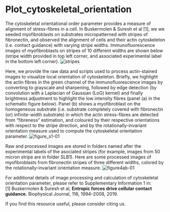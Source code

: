 # Plot_cytoskeletal_orientation
The cytoskeletal orientational order parameter provides a measure of alignment of stress-fibres in a cell. In Buskermolen & Suresh et al [1], we we seeded myofibroblasts on substrates micropatterned with stripes of fibronectin, and observed the alignment of cells and their actin cytoskeleton (i.e. contact guidance) with varying stripe widths. Immunofluorescence images of myofibroblasts on stripes of 10 different widths are shown below (stripe width provided in top left corner, and associated experimental label in the bottom left corner).
![stripes](https://github.com/hamsinisuresh/Plot_cytoskeletal_orientation/assets/46113011/85a05388-b57b-4760-aee6-732c3ece88ba)

Here, we provide the raw data and scripts used to process actin-stained images to visualize local orientation of cytoskeleton. Briefly, we highlight the actin fibres in the green channel of the immunofluorescence images by converting to grayscale and sharpening, followed by edge detection (by convolution with a Laplacian of Gaussian (LoG) kernel) and finally brightness adjustment to highlight the low intensity fibres (panel (a) in the schematic figure below). Panel (b) shows a myofibroblast on the homogeneous substrate (i.e. substrate completely covered with fibronectin (or) infinite-width substrate) in which the actin stress-fibres are detected from “fibreness” estimation, and coloured by their respective orientations with respect to the stripe direction, and by the rotationally-invariant orientation measure used to compute the cytoskeletal orientation parameter.
![figure_s1-01](https://github.com/hamsinisuresh/Plot_cytoskeletal_orientation/assets/46113011/44951e16-7243-4b26-920c-56766510db74)

Raw and processed images are stored in folders named after the experimental labels of the asociated stripes (for example, images from 50 micron stripe are in folder SLB1). Here are some processed images of myofibroblasts from fibronectin stripes of three different widths, colored by the rotationally-invariant orientation measure.
![figure4ab-01](https://github.com/hamsinisuresh/Plot_cytoskeletal_orientation/assets/46113011/faa509b4-8939-448a-90e4-59aad25de986)


For additional details of image processing and calculation of cytoskeletal orientation parameter, please refer to Supplementary Information 1 in:\
[1] Buskermolen & Suresh et al, **Entropic forces drive cellular contact guidance.** Biophysical Journal, 116, 1994–2008, 2019.

If you find this resource useful, please consider citing us.
